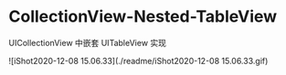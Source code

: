 # CollectionView-Nested-TableView
UICollectionView 中嵌套 UITableView 实现

![iShot2020-12-08 15.06.33](./readme/iShot2020-12-08 15.06.33.gif)